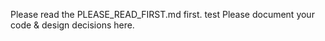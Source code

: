 Please read the PLEASE_READ_FIRST.md first.
test
Please document your code & design decisions here.
